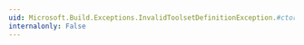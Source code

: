 ```yaml
---
uid: Microsoft.Build.Exceptions.InvalidToolsetDefinitionException.#ctor
internalonly: False
---
```


